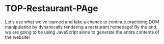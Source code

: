 # TOP-Restaurant-PAge
Let’s use what we’ve learned and take a chance to continue practicing DOM manipulation by dynamically rendering a restaurant homepage! By the end, we are going to be using JavaScript alone to generate the entire contents of the website!
